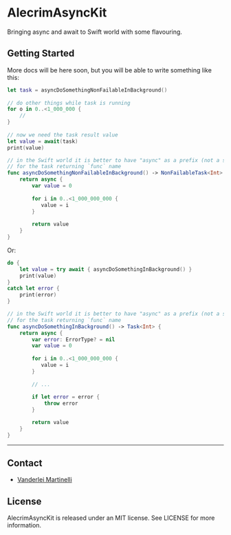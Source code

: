 # AlecrimAsyncKit
Bringing async and await to Swift world with some flavouring.

## Getting Started

More docs will be here soon, but you will be able to write something like this:

```swift
let task = asyncDoSomethingNonFailableInBackground()
    
// do other things while task is running
for o in 0..<1_000_000 {
    //
}
    
// now we need the task result value
let value = await(task)
print(value)

// in the Swift world it is better to have "async" as a prefix (not a suffix)
// for the task returning `func` name
func asyncDoSomethingNonFailableInBackground() -> NonFailableTask<Int> {
    return async {
        var value = 0
    
        for i in 0..<1_000_000_000 {
           value = i
        }
        
        return value
    }
}

```

Or:

```swift
do {
    let value = try await { asyncDoSomethingInBackground() }
    print(value)
}
catch let error {
    print(error)
}

// in the Swift world it is better to have "async" as a prefix (not a suffix)
// for the task returning `func` name
func asyncDoSomethingInBackground() -> Task<Int> {
    return async {
        var error: ErrorType? = nil
        var value = 0
        
        for i in 0..<1_000_000_000 {
           value = i
        }
        
        // ...
        
        if let error = error {
            throw error
        }

        return value
    }
}

```

---

## Contact

- [Vanderlei Martinelli](https://github.com/vmartinelli)

## License

AlecrimAsyncKit is released under an MIT license. See LICENSE for more information.
